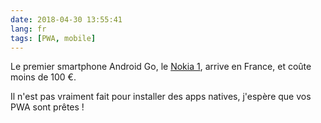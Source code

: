 ```yaml
---
date: 2018-04-30 13:55:41
lang: fr
tags: [PWA, mobile]
---
```


Le premier smartphone Android Go, le [Nokia 1](https://amzn.to/2r5bm9w), arrive en France, et coûte moins de 100 €.

Il n'est pas vraiment fait pour installer des apps natives, j'espère que vos PWA sont prêtes !
